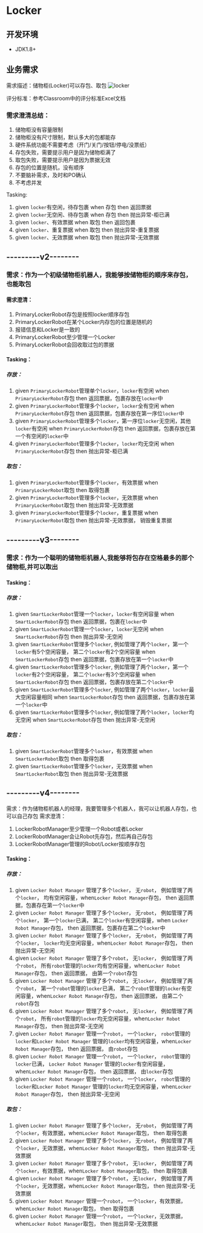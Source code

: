 # Locker

## 开发环境
 - JDK1.8+
 
## 业务需求

需求描述：储物柜(Locker)可以存包、取包
![locker](./locker.png)

评分标准：参考Classroom中的评分标准Excel文档

### 需求澄清总结：
1. 储物柜没有容量限制
2. 储物柜没有尺寸限制，默认多大的包都能存
3. 硬件系统功能不需要考虑（开门/关门/按钮/停电/没票纸）
4. 存包失败，需要提示用户是因为储物柜满了
5. 取包失败，需要提示用户是因为票据无效
6. 存包的位置是随机，没有顺序
7. 不要脑补需求，及时和PO确认
8. 不考虑并发

Tasking:
1. given `locker`有空闲，待存包裹 when 存包 then 返回票据
2. given `locker`无空闲、待存包裹 when 存包 then 抛出异常-柜已满
3. given `locker`、有效票据 when 取包 then 返回包裹
4. given `locker`、重复票据 when 取包 then 抛出异常-重复票据
5. given `locker`、无效票据 when 取包 then 抛出异常-无效票据


## ---------v2--------

### 需求：作为一个初级储物柜机器人，我能够按储物柜的顺序来存包，也能取包

#### 需求澄清：
1. PrimaryLockerRobot存包是按照locker顺序存包
2. PrimaryLockerRobot在某个Locker内存包的位置是随机的
3. 报错信息和Locker是一致的
4. PrimaryLockerRobot至少管理一个Locker
5. PrimaryLockerRobot会回收取过包的票据

#### Tasking：

##### 存放：
1. given `PrimaryLockerRobot`管理单个`locker`，`locker`有空闲 when `PrimaryLockerRobot`存包 then 返回票据，包裹存放在`locker`中
2. given `PrimaryLockerRobot`管理多个`locker`，`locker`全有空闲 when `PrimaryLockerRobot`存包 then 返回票据，包裹存放在第一序位`locker`中
3. given `PrimaryLockerRobot`管理多个`locker`，第一序位`locker`无空闲，其他`locker`有空闲 when `PrimaryLockerRobot`存包 then 返回票据，包裹存放在第一个有空闲的`locker`中
4. given `PrimaryLockerRobot`管理多个`locker`，`locker`均无空闲 when `PrimaryLockerRobot`存包 then 抛出异常-柜已满

##### 取包：
1. given `PrimaryLockerRobot`管理多个`locker`，有效票据 when `PrimaryLockerRobot`取包 then 取得包裹
2. given `PrimaryLockerRobot`管理多个`locker`，无效票据 when `PrimaryLockerRobot`取包 then 抛出异常-无效票据
3. given `PrimaryLockerRobot`管理多个`locker`，重复票据 when `PrimaryLockerRobot`取包 then 抛出异常-无效票据， 销毁重复票据

## ---------v3--------

### 需求：作为一个聪明的储物柜机器人,我能够将包存在空格最多的那个储物柜,并可以取出

#### Tasking：

##### 存放：
1. given `SmartLockerRobot`管理一个`locker`，`locker`有空闲容量 when `SmartLockerRobot`存包 then 返回票据，包裹在`locker`中
4. given `SmartLockerRobot`管理一个`locker`，`locker`无空闲 when `SmartLockerRobot`存包 then 抛出异常-无空闲
1. given `SmartLockerRobot`管理多个`locker`, 例如管理了两个`locker`，第一个`locker`有5个空闲容量， 第二个`locker`有2个空闲容量 when `SmartLockerRobot`存包 then 返回票据，包裹存放在第一个`locker`中
2. given `SmartLockerRobot`管理多个`locker`, 例如管理了两个`locker`，第一个`locker`有2个空闲容量， 第二个`locker`有3个空闲容量 when `SmartLockerRobot`存包 then 返回票据，包裹存放在第二个`locker`中
3. given `SmartLockerRobot`管理多个`locker`, 例如管理了两个`locker`，`locker`最大空闲容量相同 when `SmartLockerRobot`存包 then 返回票据，包裹存放在第一个`locker`中
4. given `SmartLockerRobot`管理多个`locker`, 例如管理了两个`locker`，`locker`均无空闲 when `SmartLockerRobot`存包 then 抛出异常-无空闲

##### 取包：
1. given `SmartLockerRobot`管理多个`locker`，有效票据 when `SmartLockerRobot`取包 then 取得包裹
2. given `SmartLockerRobot`管理多个`locker`，无效票据 when `SmartLockerRobot`取包 then 抛出异常-无效票据

## ---------v4--------
需求：作为储物柜机器人的经理，我要管理多个机器人，我可以让机器人存包，也可以自己存包
需求澄清：
1. LockerRobotManager至少管理一个Robot或者Locker
2. LockerRobotManager会让Robot先存包，然后再自己存包
3. LockerRobotManager管理的Robot/Locker按顺序存包

#### Tasking：

##### 存放：
1. given `Locker Robot Manager` 管理了多个`locker`， 无`robot`， 例如管理了两个`locker`， 均有空闲容量，when`Locker Robot Manager`存包， then 返回票据，包裹存在第一个`locker`中
2. given `Locker Robot Manager` 管理了多个`locker`， 无`robot`， 例如管理了两个`locker`， 第一个`locker`已满， 第二个`locker`有空闲容量，when `Locker Robot Manager`存包， then 返回票据，包裹存在第二个`locker`中
3. given `Locker Robot Manager` 管理了多个`locker`， 无`robot`， 例如管理了两个`locker`， `locker`均无空闲容量，when`Locker Robot Manager`存包， then 抛出异常-无空闲
4. given `Locker Robot Manager` 管理了多个`robot`， 无`locker`， 例如管理了两个`robot`， 所有`robot`管理的`locker`均有空闲容量，when`Locker Robot Manager`存包， then 返回票据， 由第一个`robot`存包 
5. given `Locker Robot Manager` 管理了多个`robot`， 无`locker`， 例如管理了两个`robot`， 第一个`robot`管理的`locker`已满， 第二个`robot`管理的`locker`有空闲容量，when`Locker Robot Manager`存包， then 返回票据， 由第二个`robot`存包
6. given `Locker Robot Manager` 管理了多个`robot`， 无`locker`， 例如管理了两个`robot`， 所有`robot`管理的`locker`均无空闲容量，when`Locker Robot Manager`存包， then 抛出异常-无空闲
7. given `Locker Robot Manager` 管理一个`robot`， 一个`locker`， `robot`管理的`locker`和`Locker Robot Manager` 管理的`locker`均有空闲容量，when`Locker Robot Manager`存包， then 返回票据， 由`robot`存包
8. given `Locker Robot Manager` 管理一个`robot`， 一个`locker`， `robot`管理的`locker`已满， `Locker Robot Manager` 管理的`locker`有空闲容量，when`Locker Robot Manager`存包， then 返回票据， 由`locker`存包
9. given `Locker Robot Manager` 管理一个`robot`， 一个`locker`， `robot`管理的`locker`和`Locker Robot Manager` 管理的`locker`均无空闲容量，when`Locker Robot Manager`存包， then 抛出异常-无空闲

##### 取包：
1. given `Locker Robot Manager` 管理了多个`locker`， 无`robot`， 例如管理了两个`locker`，有效票据，when`Locker Robot Manager`取包， then 取得包裹
2. given `Locker Robot Manager` 管理了多个`locker`， 无`robot`， 例如管理了两个`locker`，无效票据，when`Locker Robot Manager`取包， then 抛出异常-无效票据
3. given `Locker Robot Manager` 管理了多个`robot`， 无`locker`， 例如管理了两个`locker`，有效票据，when`Locker Robot Manager`取包， then 取得包裹
4. given `Locker Robot Manager` 管理了多个`robot`， 无`locker`， 例如管理了两个`locker`，无效票据，when`Locker Robot Manager`取包， then 抛出异常-无效票据
5. given `Locker Robot Manager` 管理一个`robot`， 一个`locker`，有效票据，when`Locker Robot Manager`取包， then 取得包裹
6. given `Locker Robot Manager` 管理一个`robot`， 一个`locker`，无效票据，when`Locker Robot Manager`取包， then 抛出异常-无效票据
